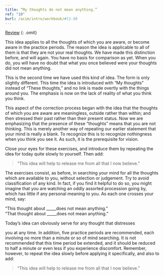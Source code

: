 ```yaml
---
title: “My thoughts do not mean anything.”
ref: "10"
burl: /acim/intro/workbook/#l1-50
---
```


<a class="hide-review" href="/t/acim/workbook/l052/#l010">Review</a>
{: .omit}

This idea applies to all the thoughts of which you are aware, or become
aware in the practice periods. The reason the idea is applicable to all
of them is that they are not your real thoughts. We have made this
distinction before, and will again. You have no basis for comparison as
yet. When you do, you will have no doubt that what you once believed
were your thoughts did not mean anything.

This is the second time we have used this kind of idea. The form is only
slightly different. This time the idea is introduced with “My thoughts”
instead of “These thoughts,” and no link is made overtly with the things
around you. The emphasis is now on the lack of reality of what you think
you think.

This aspect of the correction process began with the idea that the
thoughts of which you are aware are meaningless, outside rather than
within; and then stressed their past rather than their present status.
Now we are emphasizing that the presence of these “thoughts” means that
you are not thinking. This is merely another way of repeating our
earlier statement that your mind is really a blank. To recognize this is
to recognize nothingness when you think you see it. As such, it is the
prerequisite for vision.

Close your eyes for these exercises, and introduce them by repeating the
idea for today quite slowly to yourself. Then add:

> “This idea will help to release me from all that I now believe.”

The exercises consist, as before, in searching your mind for all the
thoughts which are available to you, without selection or judgement. Try
to avoid classification of any kind. In fact, if you find it helpful to
do so, you might imagine that you are watching an oddly assorted
procession going by, which has little if any personal meaning to you. As
each one crosses your mind, say:

“This thought about \_\_\_\_\_does not mean anything.”<br/>
“That thought about \_\_\_\_\_does not mean anything.”

Today’s idea can obviously serve for any thought that distresses

you at any time. In addition, five practice periods are recommended,
each involving no more than a minute or so of mind searching. It is not
recommended that this time period be extended, and it should be reduced
to half a minute or even less if you experience discomfort. Remember,
however, to repeat the idea slowly before applying it specifically, and
also to add:

> “This idea will help to release me from all that I now believe.”

